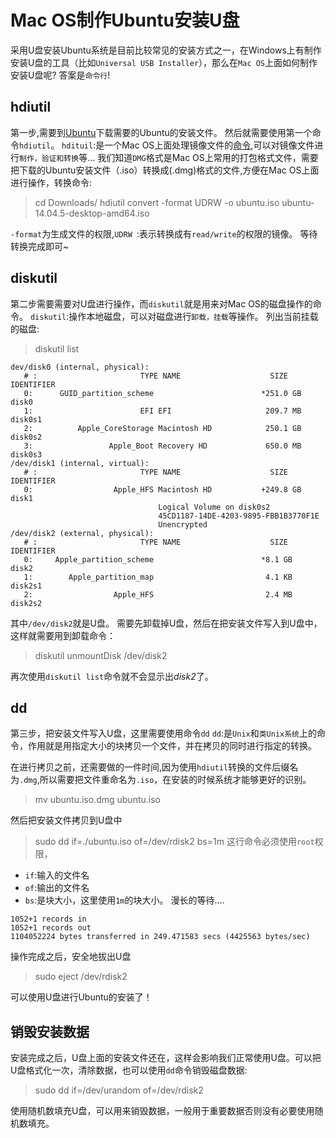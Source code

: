 # Mac OS制作Ubuntu安装U盘

采用U盘安装Ubuntu系统是目前比较常见的安装方式之一，在Windows上有制作安装U盘的工具（比如`Universal USB Installer`），那么在`Mac OS`上面如何制作安装U盘呢?
答案是`命令行`!
## hdiutil
第一步,需要到[Ubuntu](http://www.ubuntu.com/download)下载需要的Ubuntu的安装文件。
然后就需要使用第一个命令`hdiutil`。
`hdituil`:是一个Mac OS上面处理镜像文件的[命令](https://developer.apple.com/legacy/library/documentation/Darwin/Reference/ManPages/man1/hdiutil.1.html),可以对镜像文件进行`制作，验证和转换`等...
我们知道`DMG`格式是Mac OS上常用的打包格式文件，需要把下载的Ubuntu安装文件（.iso）转换成(.dmg)格式的文件,方便在Mac OS上面进行操作，转换命令:
>cd Downloads/
>hdiutil convert -format UDRW -o ubuntu.iso  ubuntu-14.04.5-desktop-amd64.iso

`-format`为生成文件的权限,`UDRW `:表示转换成有`read/write`的权限的镜像。
等待转换完成即可~

## diskutil
第二步需要需要对U盘进行操作，而`diskutil`就是用来对Mac OS的磁盘操作的命令。
`diskutil`:操作本地磁盘，可以对磁盘进行`卸载，挂载`等操作。
列出当前挂载的磁盘:
>diskutil list
```
dev/disk0 (internal, physical):
   # :                       TYPE NAME                    SIZE       IDENTIFIER
   0:      GUID_partition_scheme                        *251.0 GB   disk0
   1:                        EFI EFI                     209.7 MB   disk0s1
   2:          Apple_CoreStorage Macintosh HD            250.1 GB   disk0s2
   3:                 Apple_Boot Recovery HD             650.0 MB   disk0s3
/dev/disk1 (internal, virtual):
   # :                       TYPE NAME                    SIZE       IDENTIFIER
   0:                  Apple_HFS Macintosh HD           +249.8 GB   disk1
                                 Logical Volume on disk0s2
                                 45CD1187-14DE-4203-9895-FBB1B3770F1E
                                 Unencrypted
/dev/disk2 (external, physical):
   # :                       TYPE NAME                    SIZE       IDENTIFIER
   0:     Apple_partition_scheme                        *8.1 GB     disk2
   1:        Apple_partition_map                         4.1 KB     disk2s1
   2:                  Apple_HFS                         2.4 MB     disk2s2
```

其中`/dev/disk2`就是U盘。
需要先卸载掉U盘，然后在把安装文件写入到U盘中，这样就需要用到卸载命令：
>diskutil unmountDisk /dev/disk2

再次使用`diskutil list`命令就不会显示出*disk2*了。

## dd

第三步，把安装文件写入U盘，这里需要使用命令`dd`
`dd`:是`Unix`和`类Unix系统`上的命令，作用就是用指定大小的块拷贝一个文件，并在拷贝的同时进行指定的转换。

在进行拷贝之前，还需要做的一件时间,因为使用`hdiutil`转换的文件后缀名为`.dmg`,所以需要把文件重命名为`.iso`，在安装的时候系统才能够更好的识别。

>mv ubuntu.iso.dmg ubuntu.iso

然后把安装文件拷贝到U盘中

>sudo dd if=./ubuntu.iso of=/dev/rdisk2 bs=1m
这行命令必须使用`root`权限，
* `if`:输入的文件名
* `of`:输出的文件名
* `bs`:是块大小，这里使用`1m`的块大小。
漫长的等待....
```
1052+1 records in
1052+1 records out
1104052224 bytes transferred in 249.471583 secs (4425563 bytes/sec)
```

操作完成之后，安全地拔出U盘
>sudo eject /dev/rdisk2

可以使用U盘进行Ubuntu的安装了！
## 销毁安装数据
安装完成之后，U盘上面的安装文件还在，这样会影响我们正常使用U盘。可以把U盘格式化一次，清除数据，也可以使用`dd`命令销毁磁盘数据:
>sudo dd if=/dev/urandom of=/dev/rdisk2

使用随机数填充U盘，可以用来销毁数据，一般用于重要数据否则没有必要使用随机数填充。


